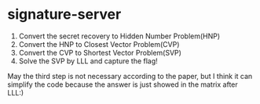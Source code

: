 # signature-server
1.  Convert the secret recovery to Hidden Number Problem(HNP)
2.  Convert the HNP to Closest Vector Problem(CVP)
3.  Convert the CVP to Shortest Vector Problem(SVP)
4.  Solve the SVP by LLL and capture the flag!

May the third step is not necessary according to the paper, but I think it can simplify the code because the answer is just showed in the matrix after LLL:)
